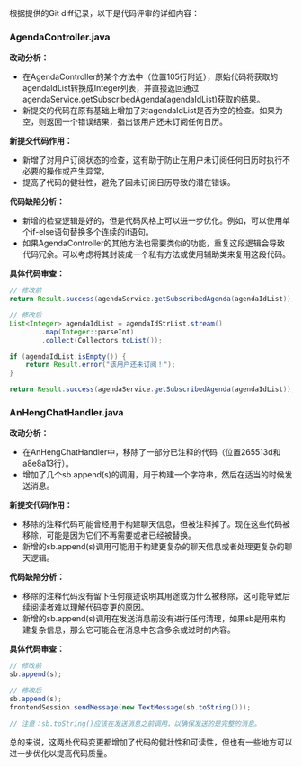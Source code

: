 根据提供的Git diff记录，以下是代码评审的详细内容：

### AgendaController.java
**改动分析：**

- 在AgendaController的某个方法中（位置105行附近），原始代码将获取的agendaIdList转换成Integer列表，并直接返回通过agendaService.getSubscribedAgenda(agendaIdList)获取的结果。
- 新提交的代码在原有基础上增加了对agendaIdList是否为空的检查。如果为空，则返回一个错误结果，指出该用户还未订阅任何日历。

**新提交代码作用：**

- 新增了对用户订阅状态的检查，这有助于防止在用户未订阅任何日历时执行不必要的操作或产生异常。
- 提高了代码的健壮性，避免了因未订阅日历导致的潜在错误。

**代码缺陷分析：**

- 新增的检查逻辑是好的，但是代码风格上可以进一步优化。例如，可以使用单个if-else语句替换多个连续的if语句。
- 如果AgendaController的其他方法也需要类似的功能，重复这段逻辑会导致代码冗余。可以考虑将其封装成一个私有方法或使用辅助类来复用这段代码。

**具体代码审查：**

```java
// 修改前
return Result.success(agendaService.getSubscribedAgenda(agendaIdList));

// 修改后
List<Integer> agendaIdList = agendaIdStrList.stream()
        .map(Integer::parseInt)
        .collect(Collectors.toList());

if (agendaIdList.isEmpty()) {
    return Result.error("该用户还未订阅！");
}

return Result.success(agendaService.getSubscribedAgenda(agendaIdList));
```

### AnHengChatHandler.java
**改动分析：**

- 在AnHengChatHandler中，移除了一部分已注释的代码（位置265513d和a8e8a13行）。
- 增加了几个sb.append(s)的调用，用于构建一个字符串，然后在适当的时候发送消息。

**新提交代码作用：**

- 移除的注释代码可能曾经用于构建聊天信息，但被注释掉了。现在这些代码被移除，可能是因为它们不再需要或者已经被替换。
- 新增的sb.append(s)调用可能用于构建更复杂的聊天信息或者处理更复杂的聊天逻辑。

**代码缺陷分析：**

- 移除的注释代码没有留下任何痕迹说明其用途或为什么被移除，这可能导致后续阅读者难以理解代码变更的原因。
- 新增的sb.append(s)调用在发送消息前没有进行任何清理，如果sb是用来构建复杂信息，那么它可能会在消息中包含多余或过时的内容。

**具体代码审查：**

```java
// 修改前
sb.append(s);

// 修改后
sb.append(s);
frontendSession.sendMessage(new TextMessage(sb.toString()));

// 注意：sb.toString()应该在发送消息之前调用，以确保发送的是完整的消息。
```

总的来说，这两处代码变更都增加了代码的健壮性和可读性，但也有一些地方可以进一步优化以提高代码质量。